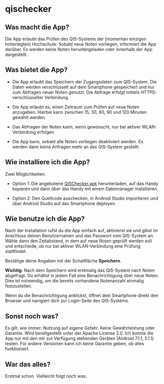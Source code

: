 # qischecker

## Was macht die App?

Die App erlaubt das Prüfen des QIS-Systems der (momentan einzigen hinterlegten) Hochschule. Sobald neue Noten vorliegen, informiert die App darüber. Es werden keine Noten heruntergeladen oder innerhalb der App dargestellt.

## Was bietet die App?

* Die App erlaubt das Speichern der Zugangsdaten zum QIS-System. Die Daten werden verschlüsselt auf dem Smartphone gespeichert und nur zum Abfragen neuer Noten genutzt. Die Abfrage erfolgt mittels HTTPS-verschlüsselter Verbindung.

* Die App erlaubt es, einen Zeitraum zum Prüfen auf neue Noten anzugeben. Hierbei kann zwischen 15, 30, 60, 90 und 120 Minuten gewählt werden.

* Das Abfragen der Noten kann, wenn gewünscht, nur bei aktiver WLAN-Verbindung erfolgen

* Die App kann, sobald alle Noten vorliegen deaktiviert werden. Es werden dann keine Anfragen mehr an das QIS-System gestellt. 

## Wie installiere ich die App?

Zwei Möglichkeiten:

* Option 1: Die angebotene [QISChecker.apk](https://github.com/qisello/qischecker/raw/master/qischecker.apk) herunterladen, auf das Handy kopieren und dann über das Handy mit einem Dateimanager installieren.

* Option 2: Den Quellcode auschecken, in Android Studio importieren und über Android Studio auf das Smartphone deployen. 

## Wie benutze ich die App?

Nach der Installation rufst du die App einfach auf, aktivierst sie und gibst im Anschluss deinen Benutzernamen und das Passwort vom QIS-System an. Wähle dann den Zeitabstand, in dem auf neue Noten geprüft werden soll und entscheide, ob nur bei aktiver WLAN-Verbindung eine Prüfung stattfindet.

Bestätige deine Angaben mit der Schaltfläche **Speichern**.

**Wichtig:** Nach dem Speichern wird erstmalig das QIS-System nach Noten abgefragt. Du erhältst in jedem Fall eine Benachrichtigung über neue Noten. Dies ist notwendig, um die bereits vorhandene Notenanzahl einmalig festzustellen.

Wenn du die Benachrichtigung anklickst, öffnet dein Smartphone direkt den Browser und navigiert dich zur Login-Seite des QIS-Systems.

## Sonst noch was?

Es gilt, wie immer: Nutzung auf eigene Gefahr. Keine Gewährleistung oder Garantie. Wird bereitgestellt unter der Apache License 2.0.
Ich konnte die App nur mit den mir zur Verfügung stehenden Geräten (Android 7.1.1, 5.1.1) testen. Für andere Versionen kann ich keine Garantie geben, ob alles funktioniert.

## War das alles?

Erstmal schon. Vielleicht folgt noch was. 
